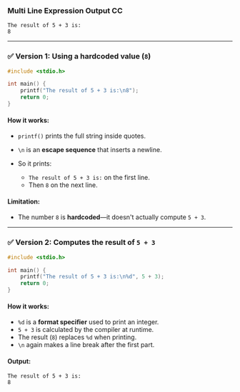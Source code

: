 ### Multi Line Expression Output CC


```
The result of 5 + 3 is:
8
```

---

### ✅ Version 1: Using a hardcoded value (`8`)

```c
#include <stdio.h>

int main() {
    printf("The result of 5 + 3 is:\n8");
    return 0;
}
```

#### How it works:

* `printf()` prints the full string inside quotes.
* `\n` is an **escape sequence** that inserts a newline.
* So it prints:

  * `The result of 5 + 3 is:` on the first line.
  * Then `8` on the next line.

#### Limitation:

* The number `8` is **hardcoded**—it doesn't actually compute `5 + 3`.

---

### ✅ Version 2: Computes the result of `5 + 3`

```c
#include <stdio.h>

int main() {
    printf("The result of 5 + 3 is:\n%d", 5 + 3);
    return 0;
}
```

#### How it works:

* `%d` is a **format specifier** used to print an integer.
* `5 + 3` is calculated by the compiler at runtime.
* The result (`8`) replaces `%d` when printing.
* `\n` again makes a line break after the first part.

#### Output:

```
The result of 5 + 3 is:
8
```


